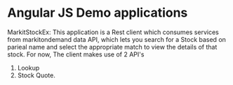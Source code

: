 # Angular JS Demo applications

MarkitStockEx: 
  This application is a Rest client which consumes services from markitondemand data API, which lets you 
  search for a Stock based on parieal name and select the appropriate match to view the details of that stock. 
  For now, The client makes use of 2 API's
  1. Lookup
  2. Stock Quote. 
  
